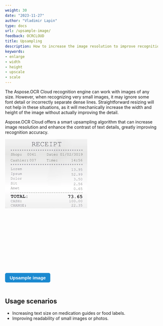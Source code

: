 ```yaml
---
weight: 30
date: "2023-11-27"
author: "Vladimir Lapin"
type: docs
url: /upsample-image/
feedback: OCRCLOUD
title: Upsampling
description: How to increase the image resolution to improve recognition accuracy with Aspose.OCR Cloud API.
keywords:
- enlarge
- width
- height
- upscale
- scale
---
```


<style>
	button {
		cursor: pointer;
		margin-right: 20px;
		margin-bottom: 20px;
		padding: 7px 15px;
		border: none;
		border-radius: 5px;
		background-color: #1a89d0;
		font-weight: 700;
		font-size: 15px;
		color: #ffffff;
	}

	button:hover {
		background-color: #3071a9;
	}

	button:focus {
		outline: none;
	}

	.duo {
		position: relative;
		width: 500px;
		height: 419px;
		margin-bottom: 20px;
	}

	.duo > img {
		position: absolute;
	}
</style>

The Aspose.OCR Cloud recognition engine can work with images of any size. However, when recognizing very small images, it may ignore some font detail or incorrectly separate dense lines. Straightforward resizing will not help in these situations, as it will mechanically increase the width and height of the image without actually improving the detail.

Aspose.OCR Cloud offers a smart upsampling algorithm that can increase image resolution and enhance the contrast of text details, greatly improving recognition accuracy.

<div class="duo">
	<img src="small-image.png" alt="Small image" />
	<img src="upsampled-image.png" alt="Smart upsampling" style="display: none;" />
</div>
<button onclick="triggerSkew(this)">Upsample image</button>
<script>
	function triggerSkew(obj)
	{
		let images = $(".duo > img");
		let skewed = images.eq(0).is(":visible");
		if(skewed)
		{
			images.eq(1).show(200);
			images.eq(0).hide(200);
			$(obj).text("View original image");
		}
		else
		{
			images.eq(0).show(200);
			images.eq(1).hide(200);
			$(obj).text("Upsample image");
		}
	}
</script>

## Usage scenarios

- Increasing text size on medication guides or food labels.
- Improving readability of small images or photos.
